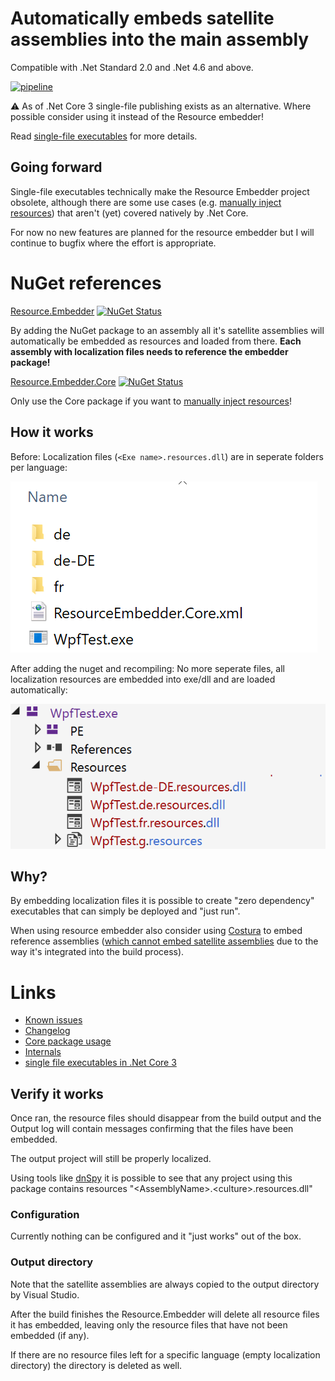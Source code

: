 # Automatically embeds satellite assemblies into the main assembly

Compatible with .Net Standard 2.0 and .Net 4.6 and above.

[![pipeline](https://dev.azure.com/marcstanlive/Opensource/_apis/build/status/38)](https://dev.azure.com/marcstanlive/Opensource/_build?definitionId=38)

:warning: As of .Net Core 3 single-file publishing exists as an alternative. Where possible consider using it instead of the Resource embedder!

Read [single-file executables](docs/Single%20file%20executables.md) for more details.

## Going forward

Single-file executables technically make the Resource Embedder project obsolete, although there are some use cases (e.g. [manually inject resources](docs/Core%20package%20usage.md)) that aren't (yet) covered natively by .Net Core.

For now no new features are planned for the resource embedder but I will continue to bugfix where the effort is appropriate.

# NuGet references

[Resource.Embedder](https://www.nuget.org/packages/Resource.Embedder/) [![NuGet Status](https://img.shields.io/nuget/v/Resource.Embedder.svg?style=flat)](https://www.nuget.org/packages/Resource.Embedder/)

By adding the NuGet package to an assembly all it's satellite assemblies will automatically be embedded as resources and loaded from there.
**Each assembly with localization files needs to reference the embedder package!**

[Resource.Embedder.Core](https://www.nuget.org/packages/Resource.Embedder.Core/) [![NuGet Status](https://img.shields.io/nuget/v/Resource.Embedder.Core.svg?style=flat)](https://www.nuget.org/packages/Resource.Embedder.Core/)

Only use the Core package if you want to [manually inject resources](docs/Core%20package%20usage.md)!

## How it works

Before: Localization files (`<Exe name>.resources.dll`) are in seperate folders per language:

![before](ico/sample_before.png)

After adding the nuget and recompiling: No more seperate files, all localization resources are embedded into exe/dll and are loaded automatically:

![after](ico/sample_after.png)

## Why?

By embedding localization files it is possible to create "zero dependency" executables that can simply be deployed and "just run".

When using resource embedder also consider using [Costura](https://github.com/Fody/Costura) to embed reference assemblies ([which cannot embed satellite assemblies](https://github.com/Fody/Costura/issues/61) due to the way it's integrated into the build process).

# Links 

* [Known issues](docs/Known%20issues.md)
* [Changelog](docs/Changelog.md)
* [Core package usage](docs/Core%20package%20usage.md)
* [Internals](docs/Internals.md)
* [single file executables in .Net Core 3](docs/Single%20file%20executables.md)

## Verify it works

Once ran, the resource files should disappear from the build output and the Output log will contain messages confirming that the files have been embedded.

The output project will still be properly localized.

Using tools like [dnSpy](https://github.com/0xd4d/dnSpy) it is possible to see that any project using this package contains resources "\<AssemblyName>.\<culture>.resources.dll"

### Configuration

Currently nothing can be configured and it "just works" out of the box.

### Output directory

Note that the satellite assemblies are always copied to the output directory by Visual Studio.

After the build finishes the Resource.Embedder will delete all resource files it has embedded, leaving only the resource files that have not been embedded (if any).

If there are no resource files left for a specific language (empty localization directory) the directory is deleted as well.
